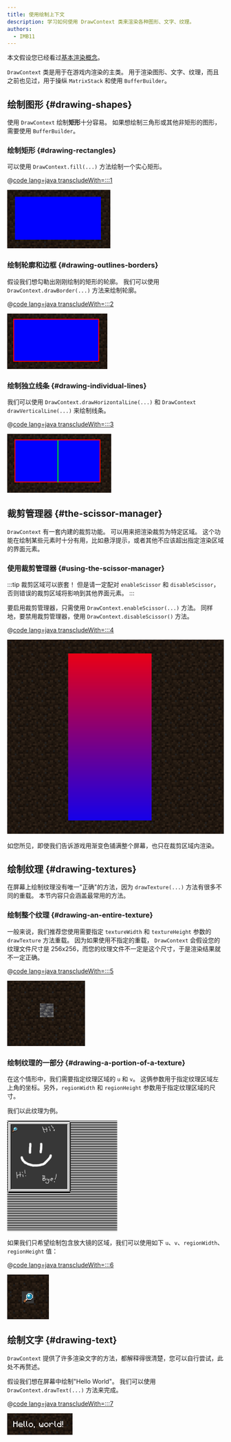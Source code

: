 ```yaml
---
title: 使用绘制上下文
description: 学习如何使用 DrawContext 类来渲染各种图形、文字、纹理。
authors:
  - IMB11
---
```


本文假设您已经看过[基本渲染概念](./basic-concepts)。

`DrawContext` 类是用于在游戏内渲染的主类。 用于渲染图形、文字、纹理，而且之前也见过，用于操纵 `MatrixStack` 和使用 `BufferBuilder`。

## 绘制图形 {#drawing-shapes}

使用 `DrawContext` 绘制**矩形**十分容易。 如果想绘制三角形或其他非矩形的图形，需要使用 `BufferBuilder`。

### 绘制矩形 {#drawing-rectangles}

可以使用 `DrawContext.fill(...)` 方法绘制一个实心矩形。

@[code lang=java transcludeWith=:::1](@/reference/1.21.1/src/client/java/com/example/docs/rendering/DrawContextExampleScreen.java)

![矩形](/assets/develop/rendering/draw-context-rectangle.png)

### 绘制轮廓和边框 {#drawing-outlines-borders}

假设我们想勾勒出刚刚绘制的矩形的轮廓。 我们可以使用 `DrawContext.drawBorder(...)` 方法来绘制轮廓。

@[code lang=java transcludeWith=:::2](@/reference/1.21.1/src/client/java/com/example/docs/rendering/DrawContextExampleScreen.java)

![带边框的矩形](/assets/develop/rendering/draw-context-rectangle-border.png)

### 绘制独立线条 {#drawing-individual-lines}

我们可以使用 `DrawContext.drawHorizontalLine(...)` 和 `DrawContext drawVerticalLine(...)` 来绘制线条。

@[code lang=java transcludeWith=:::3](@/reference/1.21.1/src/client/java/com/example/docs/rendering/DrawContextExampleScreen.java)

![线条](/assets/develop/rendering/draw-context-lines.png)

## 裁剪管理器 {#the-scissor-manager}

`DrawContext` 有一套内建的裁剪功能。 可以用来把渲染裁剪为特定区域。 这个功能在绘制某些元素时十分有用，比如悬浮提示，或者其他不应该超出指定渲染区域的界面元素。

### 使用裁剪管理器 {#using-the-scissor-manager}

:::tip
裁剪区域可以嵌套！ 但是请一定配对 `enableScissor` 和 `disableScissor`，否则错误的裁剪区域将影响到其他界面元素。
:::

要启用裁剪管理器，只需使用 `DrawContext.enableScissor(...)` 方法。 同样地，要禁用裁剪管理器，使用 `DrawContext.disableScissor()` 方法。

@[code lang=java transcludeWith=:::4](@/reference/1.21.1/src/client/java/com/example/docs/rendering/DrawContextExampleScreen.java)

![裁剪区域](/assets/develop/rendering/draw-context-scissor.png)

如您所见，即使我们告诉游戏用渐变色铺满整个屏幕，也只在裁剪区域内渲染。

## 绘制纹理 {#drawing-textures}

在屏幕上绘制纹理没有唯一"正确"的方法，因为 `drawTexture(...)` 方法有很多不同的重载。 本节内容只会涵盖最常用的方法。

### 绘制整个纹理 {#drawing-an-entire-texture}

一般来说，我们推荐您使用需要指定 `textureWidth` 和 `textureHeight` 参数的 `drawTexture` 方法重载。 因为如果使用不指定的重载， `DrawContext` 会假设您的纹理文件尺寸是 256x256，而您的纹理文件不一定是这个尺寸，于是渲染结果就不一定正确。

@[code lang=java transcludeWith=:::5](@/reference/1.21.1/src/client/java/com/example/docs/rendering/DrawContextExampleScreen.java)

![绘制整个纹理](/assets/develop/rendering/draw-context-whole-texture.png)

### 绘制纹理的一部分 {#drawing-a-portion-of-a-texture}

在这个情形中，我们需要指定纹理区域的 `u` 和 `v`。 这俩参数用于指定纹理区域左上角的坐标。另外，`regionWidth` 和 `regionHeight` 参数用于指定纹理区域的尺寸。

我们以此纹理为例。

![配方书纹理](/assets/develop/rendering/draw-context-recipe-book-background.png)

如果我们只希望绘制包含放大镜的区域，我们可以使用如下 `u`、`v`、`regionWidth`、`regionHeight` 值：

@[code lang=java transcludeWith=:::6](@/reference/1.21.1/src/client/java/com/example/docs/rendering/DrawContextExampleScreen.java)

![区域纹理](/assets/develop/rendering/draw-context-region-texture.png)

## 绘制文字 {#drawing-text}

`DrawContext` 提供了许多渲染文字的方法，都解释得很清楚，您可以自行尝试，此处不再赘述。

假设我们想在屏幕中绘制"Hello World"。 我们可以使用 `DrawContext.drawText(...)` 方法来完成。

@[code lang=java transcludeWith=:::7](@/reference/1.21.1/src/client/java/com/example/docs/rendering/DrawContextExampleScreen.java)

![绘制文字](/assets/develop/rendering/draw-context-text.png)
